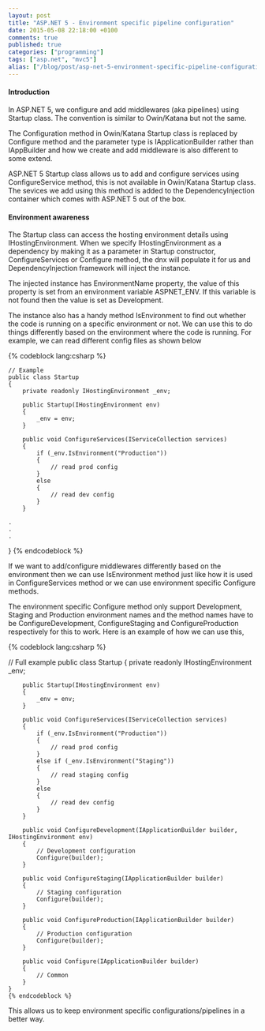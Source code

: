 ```yaml
---
layout: post
title: "ASP.NET 5 - Environment specific pipeline configuration"
date: 2015-05-08 22:18:00 +0100
comments: true
published: true
categories: ["programming"]
tags: ["asp.net", "mvc5"]
alias: ["/blog/post/asp-net-5-environment-specific-pipeline-configuration"]
---
```


<h4>Introduction</h4>
<p>In ASP.NET 5, we configure and add middlewares (aka pipelines) using Startup class. The convention is similar to Owin/Katana but not the same.</p>
<p>The Configuration method in Owin/Katana Startup class is replaced by Configure method and the parameter type is IApplicationBuilder rather than IAppBuilder and how we create and add&nbsp;middleware is also different to some extend.&nbsp;</p><!-- more -->
<p>ASP.NET 5 Startup class allows us to add and configure services using ConfigureService method, this is not available in Owin/Katana Startup class. The sevices we add using this method is added to the DependencyInjection container which comes with ASP.NET 5 out of the box.</p>
<h4>Environment awareness</h4>
<p>The Startup class can access the hosting environment details using IHostingEnvironment.&nbsp;When we specify IHostingEnvironment as a dependency by making it as a parameter in Startup constructor, ConfigureServices or Configure method, the dnx will populate it for us and DependencyInjection framework will inject the instance.</p>
<p>The injected instance has EnvironmentName property, the value of this property is set from an environment variable ASPNET_ENV. If this variable is not found then the value is set as Development.</p>
<p>The instance also has a handy method IsEnvironment to find out whether the code is running on a specific environment or not. We can use this to do things differently based on the environment where the code is running. For example, we can read different config files as shown below</p>
{% codeblock lang:csharp %}

    // Example
    public class Startup
    {
        private readonly IHostingEnvironment _env;

        public Startup(IHostingEnvironment env)
        {
            _env = env;
        }

        public void ConfigureServices(IServiceCollection services)
        {
            if (_env.IsEnvironment("Production"))
            {
                // read prod config
            }
            else
            {
                // read dev config
            }
        }

    .
    .
    .

   }
{% endcodeblock %}
<p>If we want to add/configure middlewares differently based on the environment then we can use IsEnvironment method just like how it is used in ConfigureServices method or we can use environment specific Configure methods.&nbsp;</p>
<p>The environment specific Configure method only support Development, Staging and Production environment names and the method names have to be ConfigureDevelopment, ConfigureStaging and ConfigureProduction respectively for this to work. Here is an example of how we can use this,</p>
{% codeblock lang:csharp %}

// Full example
    public class Startup
    {
        private readonly IHostingEnvironment _env;

        public Startup(IHostingEnvironment env)
        {
            _env = env;
        }

        public void ConfigureServices(IServiceCollection services)
        {
            if (_env.IsEnvironment("Production"))
            {
                // read prod config
            }
            else if (_env.IsEnvironment("Staging"))
            {
                // read staging config
            }
            else
            {
                // read dev config
            }
        }

        public void ConfigureDevelopment(IApplicationBuilder builder, IHostingEnvironment env)
        {
            // Development configuration
            Configure(builder);
        }

        public void ConfigureStaging(IApplicationBuilder builder)
        {
            // Staging configuration
            Configure(builder);
        }

        public void ConfigureProduction(IApplicationBuilder builder)
        {
            // Production configuration
            Configure(builder);
        }

        public void Configure(IApplicationBuilder builder)
        {
            // Common
        }
    }
    {% endcodeblock %}
<p>This allows us to keep environment specific configurations/pipelines in a better&nbsp;way.&nbsp;</p>
